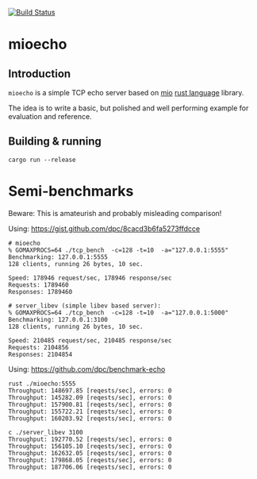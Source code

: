 [![Build Status](https://travis-ci.org/dpc/mioecho.svg?branch=master)](https://travis-ci.org/dpc/mioecho)

# mioecho

## Introduction

`mioecho` is a simple TCP echo server based on [mio][mio] [rust language][rust] library.

The idea is to write a basic, but polished and well performing example for evaluation and reference.

[rust]: http://rust-lang.org
[mio]: https://github.com/carllerche/mio

## Building & running

    cargo run --release

# Semi-benchmarks

Beware: This is amateurish and probably misleading comparison!

Using: https://gist.github.com/dpc/8cacd3b6fa5273ffdcce

```
# mioecho
% GOMAXPROCS=64 ./tcp_bench  -c=128 -t=10  -a="127.0.0.1:5555"
Benchmarking: 127.0.0.1:5555
128 clients, running 26 bytes, 10 sec.

Speed: 178946 request/sec, 178946 response/sec
Requests: 1789460
Responses: 1789460

# server_libev (simple libev based server):
% GOMAXPROCS=64 ./tcp_bench  -c=128 -t=10  -a="127.0.0.1:5000"
Benchmarking: 127.0.0.1:3100
128 clients, running 26 bytes, 10 sec.

Speed: 210485 request/sec, 210485 response/sec
Requests: 2104856
Responses: 2104854
```

Using: https://github.com/dpc/benchmark-echo

```
rust ./mioecho:5555
Throughput: 148697.85 [reqests/sec], errors: 0
Throughput: 145282.09 [reqests/sec], errors: 0
Throughput: 157900.81 [reqests/sec], errors: 0
Throughput: 155722.21 [reqests/sec], errors: 0
Throughput: 160203.92 [reqests/sec], errors: 0

c ./server_libev 3100
Throughput: 192770.52 [reqests/sec], errors: 0
Throughput: 156105.10 [reqests/sec], errors: 0
Throughput: 162632.05 [reqests/sec], errors: 0
Throughput: 179868.05 [reqests/sec], errors: 0
Throughput: 187706.06 [reqests/sec], errors: 0
```
